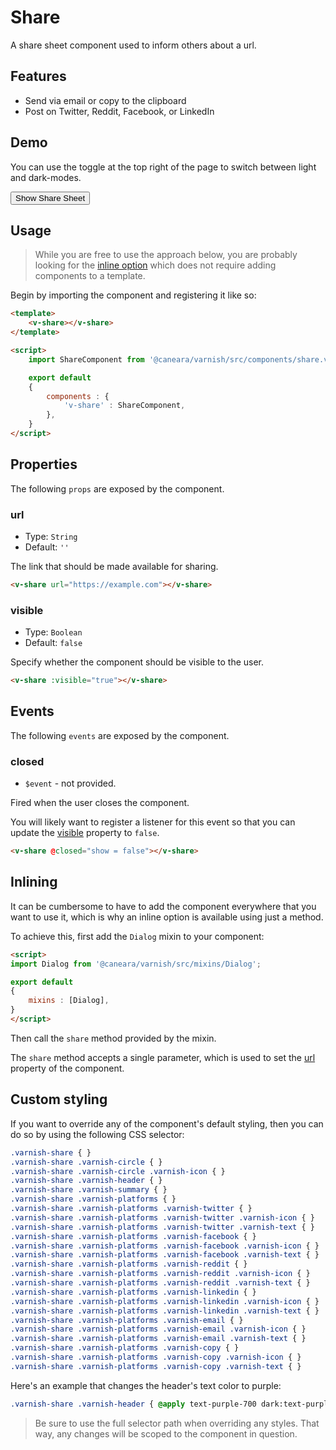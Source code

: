 # Share

A share sheet component used to inform others about a url.

## Features

* Send via email or copy to the clipboard
* Post on Twitter, Reddit, Facebook, or LinkedIn

## Demo

You can use the toggle at the top right of the page to switch between light and dark-modes.

<!-- Setup -->
<script setup>
    import { ref } from 'vue';
    import ShareComponent from '../../src/components/share.vue';

    let show = ref(false);
</script>

<!-- Demo -->
<div class="bg-gray-100 dark:bg-black flex justify-center rounded-md p-6 mt-8">
    <ClientOnly>
        <ShareComponent :visible="show" @closed="show = false"></ShareComponent>
    </ClientOnly>
    <button @click="show = true"
            class="bg-sky-700 text-white px-3 py-1 mt-10 mb-12 rounded-md">
        Show Share Sheet
    </button>
</div>

## Usage

> While you are free to use the approach below, you are probably looking for the [inline option](#inlining) which does not require adding components to a template.

Begin by importing the component and registering it like so:

```html
<template>
    <v-share></v-share>
</template>

<script>
    import ShareComponent from '@caneara/varnish/src/components/share.vue';

    export default
    {
        components : {
            'v-share' : ShareComponent,
        },
    }
</script>
```

## Properties

The following `props` are exposed by the component.

### url

- Type: `String`
- Default: `''`

The link that should be made available for sharing.

```html
<v-share url="https://example.com"></v-share>
```

### visible

- Type: `Boolean`
- Default: `false`

Specify whether the component should be visible to the user.

```html
<v-share :visible="true"></v-share>
```

## Events

The following `events` are exposed by the component.

### closed

- `$event` - not provided.

Fired when the user closes the component.

You will likely want to register a listener for this event so that you can update the [visible](#visible) property to `false`.

```html
<v-share @closed="show = false"></v-share>
```

## Inlining

It can be cumbersome to have to add the component everywhere that you want to use it, which is why an inline option is available using just a method.

To achieve this, first add the `Dialog` mixin to your component:

```html
<script>
import Dialog from '@caneara/varnish/src/mixins/Dialog';

export default
{
    mixins : [Dialog],
}
</script>
```

Then call the `share` method provided by the mixin.

The `share` method accepts a single parameter, which is used to set the [url](#url) property of the component.

## Custom styling

If you want to override any of the component's default styling, then you can do so by using the following CSS selector:

```css
.varnish-share { }
.varnish-share .varnish-circle { }
.varnish-share .varnish-circle .varnish-icon { }
.varnish-share .varnish-header { }
.varnish-share .varnish-summary { }
.varnish-share .varnish-platforms { }
.varnish-share .varnish-platforms .varnish-twitter { }
.varnish-share .varnish-platforms .varnish-twitter .varnish-icon { }
.varnish-share .varnish-platforms .varnish-twitter .varnish-text { }
.varnish-share .varnish-platforms .varnish-facebook { }
.varnish-share .varnish-platforms .varnish-facebook .varnish-icon { }
.varnish-share .varnish-platforms .varnish-facebook .varnish-text { }
.varnish-share .varnish-platforms .varnish-reddit { }
.varnish-share .varnish-platforms .varnish-reddit .varnish-icon { }
.varnish-share .varnish-platforms .varnish-reddit .varnish-text { }
.varnish-share .varnish-platforms .varnish-linkedin { }
.varnish-share .varnish-platforms .varnish-linkedin .varnish-icon { }
.varnish-share .varnish-platforms .varnish-linkedin .varnish-text { }
.varnish-share .varnish-platforms .varnish-email { }
.varnish-share .varnish-platforms .varnish-email .varnish-icon { }
.varnish-share .varnish-platforms .varnish-email .varnish-text { }
.varnish-share .varnish-platforms .varnish-copy { }
.varnish-share .varnish-platforms .varnish-copy .varnish-icon { }
.varnish-share .varnish-platforms .varnish-copy .varnish-text { }
```

Here's an example that changes the header's text color to purple:

```css
.varnish-share .varnish-header { @apply text-purple-700 dark:text-purple-400 }
```

> Be sure to use the full selector path when overriding any styles. That way, any changes will be scoped to the component in question.